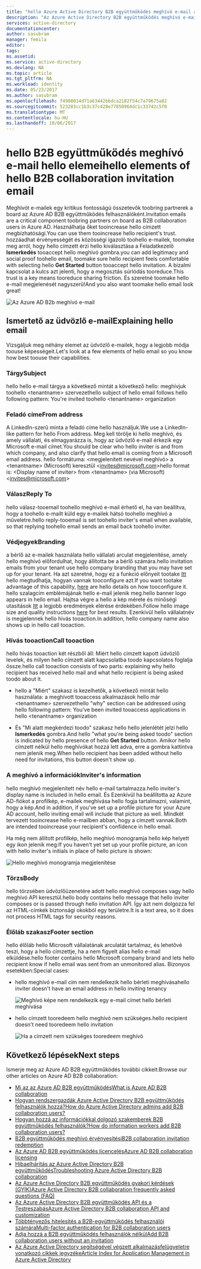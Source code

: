 ```yaml
---
title: "hello Azure Active Directory B2B együttműködés meghívó e-mail aaaThe elemeinek |} Microsoft Docs"
description: "Az Azure Active Directory B2B együttműködés meghívó e-mail sablon"
services: active-directory
documentationcenter: 
author: sasubram
manager: femila
editor: 
tags: 
ms.assetid: 
ms.service: active-directory
ms.devlang: NA
ms.topic: article
ms.tgt_pltfrm: NA
ms.workload: identity
ms.date: 05/23/2017
ms.author: sasubram
ms.openlocfilehash: f4908014d71a63442bbdca2182f54c7a79675a82
ms.sourcegitcommit: 523283cc1b3c37c428e77850964dc1c33742c5f0
ms.translationtype: MT
ms.contentlocale: hu-HU
ms.lasthandoff: 10/06/2017
---
```

# <a name="hello-elements-of-hello-b2b-collaboration-invitation-email"></a><span data-ttu-id="b916f-103">hello B2B együttműködés meghívó e-mail hello elemei</span><span class="sxs-lookup"><span data-stu-id="b916f-103">hello elements of hello B2B collaboration invitation email</span></span>

<span data-ttu-id="b916f-104">Meghívót e-mailek egy kritikus fontosságú összetevők toobring partnerek a board az Azure AD B2B együttműködés felhasználóként.</span><span class="sxs-lookup"><span data-stu-id="b916f-104">Invitation emails are a critical component toobring partners on board as B2B collaboration users in Azure AD.</span></span> <span data-ttu-id="b916f-105">Használhatja őket tooincrease hello címzett megbízhatósági.</span><span class="sxs-lookup"><span data-stu-id="b916f-105">You can use them tooincrease hello recipient's trust.</span></span> <span data-ttu-id="b916f-106">hozzáadhat érvényességét és közösségi igazoló toohello e-mailek, toomake meg arról, hogy hello címzett érzi hello kiválasztása a Feladatkezelő **Ismerkedés** tooaccept hello meghívó gombra.</span><span class="sxs-lookup"><span data-stu-id="b916f-106">you can add legitimacy and social proof toohello email, toomake sure hello recipient feels comfortable with selecting hello **Get Started** button tooaccept hello invitation.</span></span> <span data-ttu-id="b916f-107">A bizalmi kapcsolat a kulcs azt jelenti, hogy a megosztás súrlódás tooreduce.</span><span class="sxs-lookup"><span data-stu-id="b916f-107">This trust is a key means tooreduce sharing friction.</span></span> <span data-ttu-id="b916f-108">És szeretné toomake hello e-mail megjelenését nagyszerű!</span><span class="sxs-lookup"><span data-stu-id="b916f-108">And you also want toomake hello email look great!</span></span>

![Az Azure AD B2b meghívó e-mail](media/active-directory-b2b-invitation-email/invitation-email.png)

## <a name="explaining-hello-email"></a><span data-ttu-id="b916f-110">Ismertető az üdvözlő e-mail</span><span class="sxs-lookup"><span data-stu-id="b916f-110">Explaining hello email</span></span>
<span data-ttu-id="b916f-111">Vizsgáljuk meg néhány elemet az üdvözlő e-mailek, hogy a legjobb módja toouse képességeit.</span><span class="sxs-lookup"><span data-stu-id="b916f-111">Let's look at a few elements of hello email so you know how best toouse their capabilities.</span></span>

### <a name="subject"></a><span data-ttu-id="b916f-112">Tárgy</span><span class="sxs-lookup"><span data-stu-id="b916f-112">Subject</span></span>
<span data-ttu-id="b916f-113">hello hello e-mail tárgya a következő mintát a következő hello: meghívjuk toohello &lt;tenantname&gt; szervezet</span><span class="sxs-lookup"><span data-stu-id="b916f-113">hello subject of hello email follows hello following pattern: You're invited toohello &lt;tenantname&gt; organization</span></span>

### <a name="from-address"></a><span data-ttu-id="b916f-114">Feladó címe</span><span class="sxs-lookup"><span data-stu-id="b916f-114">From address</span></span>
<span data-ttu-id="b916f-115">A LinkedIn-szerű minta a feladó címe hello használjuk.</span><span class="sxs-lookup"><span data-stu-id="b916f-115">We use a LinkedIn-like pattern for hello From address.</span></span>  <span data-ttu-id="b916f-116">Meg kell törölje ki hello meghívó, és amely vállalati, és elmagyarázza is, hogy az üdvözlő e-mail érkezik egy Microsoft e-mail címet.</span><span class="sxs-lookup"><span data-stu-id="b916f-116">You should be clear who hello inviter is and from which company, and also clarify that hello email is coming from a Microsoft email address.</span></span> <span data-ttu-id="b916f-117">hello formátuma: &lt;megjelenített nevével meghívó&gt; a &lt;tenantname&gt; (Microsoft) keresztül <invites@microsoft.com&gt;</span><span class="sxs-lookup"><span data-stu-id="b916f-117">hello format is: &lt;Display name of inviter&gt; from &lt;tenantname&gt; (via Microsoft) <invites@microsoft.com&gt;</span></span>

### <a name="reply-to"></a><span data-ttu-id="b916f-118">Válasz</span><span class="sxs-lookup"><span data-stu-id="b916f-118">Reply To</span></span>
<span data-ttu-id="b916f-119">hello válasz-tooemail toohello meghívó e-mail érhető el, ha van beállítva, hogy a toohello e-mailt küld egy e-mailek hátsó toohello meghívó a műveletre.</span><span class="sxs-lookup"><span data-stu-id="b916f-119">hello reply-tooemail is set toohello inviter's email when available, so that replying toohello email sends an email back toohello inviter.</span></span>

### <a name="branding"></a><span data-ttu-id="b916f-120">Védjegyek</span><span class="sxs-lookup"><span data-stu-id="b916f-120">Branding</span></span>
<span data-ttu-id="b916f-121">a bérlő az e-mailek használata hello vállalati arculat megjelenítése, amely hello meghívó előfordulhat, hogy állította be a bérlő számára.</span><span class="sxs-lookup"><span data-stu-id="b916f-121">hello invitation emails from your tenant use hello company branding that you may have set up for your tenant.</span></span> <span data-ttu-id="b916f-122">Ha azt szeretné, hogy ez a funkció előnyeit tootake [Itt](https://docs.microsoft.com/azure/active-directory/active-directory-branding-custom-signon-azure-portal) hello megtudhatja, hogyan vannak tooconfigure azt.</span><span class="sxs-lookup"><span data-stu-id="b916f-122">If you want tootake advantage of this capability, [here](https://docs.microsoft.com/azure/active-directory/active-directory-branding-custom-signon-azure-portal) are hello details on how tooconfigure it.</span></span> <span data-ttu-id="b916f-123">hello szalagcím emblémájának hello e-mail jelenik meg.</span><span class="sxs-lookup"><span data-stu-id="b916f-123">hello banner logo appears in hello email.</span></span> <span data-ttu-id="b916f-124">Hajtsa végre a hello a kép mérete és minőségi utasítások [Itt](https://docs.microsoft.com/azure/active-directory/active-directory-branding-custom-signon-azure-portal) a legjobb eredmények elérése érdekében.</span><span class="sxs-lookup"><span data-stu-id="b916f-124">Follow hello image size and quality instructions [here](https://docs.microsoft.com/azure/active-directory/active-directory-branding-custom-signon-azure-portal) for best results.</span></span> <span data-ttu-id="b916f-125">Ezenkívül hello vállalatnév is megjelennek hello hívás tooaction.</span><span class="sxs-lookup"><span data-stu-id="b916f-125">In addition, hello company name also shows up in hello call tooaction.</span></span>

### <a name="call-tooaction"></a><span data-ttu-id="b916f-126">Hívás tooaction</span><span class="sxs-lookup"><span data-stu-id="b916f-126">Call tooaction</span></span>
<span data-ttu-id="b916f-127">hello hívás tooaction két részből áll: Miért hello címzett kapott üdvözlő levelek, és milyen hello címzett alatt kapcsolatba toodo kapcsolatos foglalja össze.</span><span class="sxs-lookup"><span data-stu-id="b916f-127">hello call tooaction consists of two parts: explaining why hello recipient has received hello mail and what hello recipient is being asked toodo about it.</span></span>
- <span data-ttu-id="b916f-128">hello a "Miért" szakasz is kezelhetők, a következő mintát hello használata: a meghívott tooaccess alkalmazások hello már &lt;tenantname&gt; szervezet</span><span class="sxs-lookup"><span data-stu-id="b916f-128">hello "why" section can be addressed using hello following pattern: You've been invited tooaccess applications in hello &lt;tenantname&gt; organization</span></span>

- <span data-ttu-id="b916f-129">És "Mi alatt megkérdezi toodo" szakasz hello hello jelenlétét jelzi hello **Ismerkedés** gombra.</span><span class="sxs-lookup"><span data-stu-id="b916f-129">And hello "what you're being asked toodo" section is indicated by hello presence of hello **Get Started** button.</span></span> <span data-ttu-id="b916f-130">Amikor hello címzett nélkül hello meghívókat hozzá lett adva, erre a gombra kattintva nem jelenik meg.</span><span class="sxs-lookup"><span data-stu-id="b916f-130">When hello recipient has been added without hello need for invitations, this button doesn't show up.</span></span>

### <a name="inviters-information"></a><span data-ttu-id="b916f-131">A meghívó a információk</span><span class="sxs-lookup"><span data-stu-id="b916f-131">Inviter's information</span></span>
<span data-ttu-id="b916f-132">hello meghívó megjelenített név hello e-mail tartalmazza.</span><span class="sxs-lookup"><span data-stu-id="b916f-132">hello inviter's display name is included in hello email.</span></span> <span data-ttu-id="b916f-133">És Ezenkívül ha beállította az Azure AD-fiókot a profilkép, e-mailek meghívása hello fogja tartalmazni, valamint, hogy a kép.</span><span class="sxs-lookup"><span data-stu-id="b916f-133">And in addition, if you've set up a profile picture for your Azure AD account, hello inviting email will include that picture as well.</span></span> <span data-ttu-id="b916f-134">Mindkét tervezett tooincrease hello e-mailben abban, hogy a címzett vannak.</span><span class="sxs-lookup"><span data-stu-id="b916f-134">Both are intended tooincrease your recipient's confidence in hello email.</span></span>

<span data-ttu-id="b916f-135">Ha még nem állított profilkép, hello meghívó monogramja hello kép helyett egy ikon jelenik meg:</span><span class="sxs-lookup"><span data-stu-id="b916f-135">If you haven't yet set up your profile picture, an icon with hello inviter's initials in place of hello picture is shown:</span></span>

  ![Hello meghívó monogramja megjelenítése](media/active-directory-b2b-invitation-email/inviters-initials.png)

### <a name="body"></a><span data-ttu-id="b916f-137">Törzs</span><span class="sxs-lookup"><span data-stu-id="b916f-137">Body</span></span>
<span data-ttu-id="b916f-138">hello törzsében üdvözlőüzenetére adott hello meghívó composes vagy hello meghívó API keresztül.</span><span class="sxs-lookup"><span data-stu-id="b916f-138">hello body contains hello message that hello inviter composes or is passed through hello invitation API.</span></span> <span data-ttu-id="b916f-139">Így azt nem dolgozza fel az HTML-címkék biztonsági okokból egy területre.</span><span class="sxs-lookup"><span data-stu-id="b916f-139">It is a text area, so it does not process HTML tags for security reasons.</span></span>

### <a name="footer-section"></a><span data-ttu-id="b916f-140">Élőláb szakasz</span><span class="sxs-lookup"><span data-stu-id="b916f-140">Footer section</span></span>
<span data-ttu-id="b916f-141">hello élőláb hello Microsoft vállalatának arculatát tartalmaz, és lehetővé teszi, hogy a hello címzettje, ha a nem figyelt alias hello e-mail elküldése.</span><span class="sxs-lookup"><span data-stu-id="b916f-141">hello footer contains hello Microsoft company brand and lets hello recipient know if hello email was sent from an unmonitored alias.</span></span> <span data-ttu-id="b916f-142">Bizonyos esetekben:</span><span class="sxs-lookup"><span data-stu-id="b916f-142">Special cases:</span></span>

- <span data-ttu-id="b916f-143">hello meghívó e-mail cím nem rendelkezik hello bérleti meghívása</span><span class="sxs-lookup"><span data-stu-id="b916f-143">hello inviter doesn't have an email address in hello inviting tenancy</span></span>

  ![Meghívó képe nem rendelkezik egy e-mail címet hello bérleti meghívása](media/active-directory-b2b-invitation-email/inviter-no-email.png)


- <span data-ttu-id="b916f-145">hello címzett tooredeem hello meghívó nem szükséges.</span><span class="sxs-lookup"><span data-stu-id="b916f-145">hello recipient doesn't need tooredeem hello invitation</span></span>

  ![Ha a címzett nem szükséges tooredeem meghívó](media/active-directory-b2b-invitation-email/when-recipient-doesnt-redeem.png)


## <a name="next-steps"></a><span data-ttu-id="b916f-147">Következő lépések</span><span class="sxs-lookup"><span data-stu-id="b916f-147">Next steps</span></span>

<span data-ttu-id="b916f-148">Ismerje meg az Azure AD B2B együttműködés további cikkeit:</span><span class="sxs-lookup"><span data-stu-id="b916f-148">Browse our other articles on Azure AD B2B collaboration:</span></span>

* [<span data-ttu-id="b916f-149">Mi az az Azure AD B2B együttműködés</span><span class="sxs-lookup"><span data-stu-id="b916f-149">What is Azure AD B2B collaboration</span></span>](active-directory-b2b-what-is-azure-ad-b2b.md)
* [<span data-ttu-id="b916f-150">Hogyan rendszergazdák Azure Active Directory B2B együttműködés felhasználók hozzá?</span><span class="sxs-lookup"><span data-stu-id="b916f-150">How do Azure Active Directory admins add B2B collaboration users?</span></span>](active-directory-b2b-admin-add-users.md)
* [<span data-ttu-id="b916f-151">Hogyan hozzá az információkkal dolgozó szakemberek B2B együttműködés felhasználók?</span><span class="sxs-lookup"><span data-stu-id="b916f-151">How do information workers add B2B collaboration users?</span></span>](active-directory-b2b-iw-add-users.md)
* [<span data-ttu-id="b916f-152">B2B együttműködés meghívó érvényesítési</span><span class="sxs-lookup"><span data-stu-id="b916f-152">B2B collaboration invitation redemption</span></span>](active-directory-b2b-redemption-experience.md)
* [<span data-ttu-id="b916f-153">Az Azure AD B2B együttműködés licencelés</span><span class="sxs-lookup"><span data-stu-id="b916f-153">Azure AD B2B collaboration licensing</span></span>](active-directory-b2b-licensing.md)
* [<span data-ttu-id="b916f-154">Hibaelhárítás az Azure Active Directory B2B együttműködés</span><span class="sxs-lookup"><span data-stu-id="b916f-154">Troubleshooting Azure Active Directory B2B collaboration</span></span>](active-directory-b2b-troubleshooting.md)
* [<span data-ttu-id="b916f-155">Az Azure Active Directory B2B együttműködés gyakori kérdések (GYIK)</span><span class="sxs-lookup"><span data-stu-id="b916f-155">Azure Active Directory B2B collaboration frequently asked questions (FAQ)</span></span>](active-directory-b2b-faq.md)
* [<span data-ttu-id="b916f-156">Az Azure Active Directory B2B együttműködés API és a Testreszabás</span><span class="sxs-lookup"><span data-stu-id="b916f-156">Azure Active Directory B2B collaboration API and customization</span></span>](active-directory-b2b-api.md)
* [<span data-ttu-id="b916f-157">Többtényezős hitelesítés a B2B-együttműködés felhasználói számára</span><span class="sxs-lookup"><span data-stu-id="b916f-157">Multi-factor authentication for B2B collaboration users</span></span>](active-directory-b2b-mfa-instructions.md)
* [<span data-ttu-id="b916f-158">Adja hozzá a B2B együttműködés felhasználók nélkül</span><span class="sxs-lookup"><span data-stu-id="b916f-158">Add B2B collaboration users without an invitation</span></span>](active-directory-b2b-add-user-without-invite.md)
* [<span data-ttu-id="b916f-159">Az Azure Active Directory segítségével végzett alkalmazásfelügyeletre vonatkozó cikkek jegyzéke</span><span class="sxs-lookup"><span data-stu-id="b916f-159">Article Index for Application Management in Azure Active Directory</span></span>](active-directory-apps-index.md)
